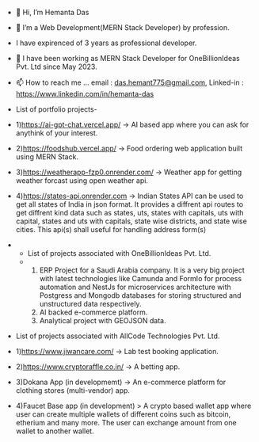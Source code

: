- 👋 Hi, I’m Hemanta Das
- 👀 I’m a Web Development(MERN Stack Developer) by profession.
-  I have expirenced of 3 years as professional developer.
- 🌱 I have been working as MERN Stack Developer for OneBillionIdeas Pvt. Ltd since May 2023.
- 📫 How to reach me ... email : das.hemant775@gmail.com,  Linked-in : https://www.linkedin.com/in/hemanta-das

- List of portfolio projects-
- 1)https://ai-gpt-chat.vercel.app/        -> AI based app where you can ask for anythink of your interest.
- 2)https://foodshub.vercel.app/           -> Food ordering web application built using MERN Stack.
- 3)https://weatherapp-fzp0.onrender.com/  -> Weather app for getting weather forcast using open weather api.
- 4)https://states-api.onrender.com        -> Indian States API can be used to get all states of India in json  format. It provides a diffrent api routes to get diffrent                                               kind data such as states, uts, states with capitals, uts with capital, states and uts with capitals, state wise districts,                                                 and state wise cities. This api(s) shall useful for handling address form(s)

- - List of projects associated with OneBillionIdeas Pvt. Ltd.
  - 1) ERP Project for a Saudi Arabia company. It is a very big project with latest technologies like Camunda and FormIo for process automation and NestJs for microservices architecture with Postgress and Mongodb databases for storing structured and unstructured data respectively.
    2) AI backed e-commerce platform.
    3) Analytical project with GEOJSON data.



    
- List of projects associated with AllCode Technologies Pvt. Ltd.
- 1)https://www.jiwancare.com/    -> Lab test booking application.
- 2)https://www.cryptoraffle.co.in/   -> A betting app.
- 3)Dokana App (in developmemt) -> An e-commerce platform for clothing stores (multi-vendor) app.
- 4)Faucet Base app (in development) > A crypto based wallet app where user can create multiple wallets of different coins such as bitcoin, etherium and many more. The user can exchange amount from one wallet to another wallet.

<!---
Hemanta222/Hemanta222 is a ✨ special ✨ repository because its `README.md` (this file) appears on your GitHub profile.
You can click the Preview link to take a look at your changes.
--->
